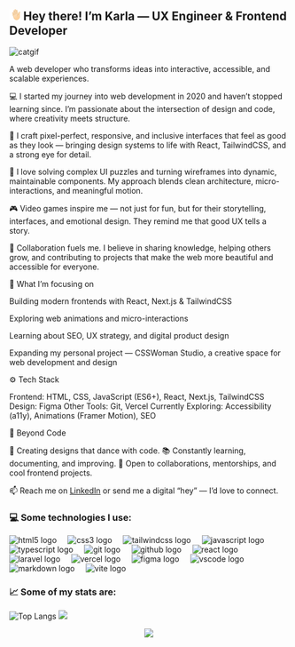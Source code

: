## <img src="./assets/waving-hand.webp" width="4%"> Hey there! I’m Karla — UX Engineer & Frontend Developer

![catgif](https://user-images.githubusercontent.com/41929489/144757407-64bd4005-dbba-490f-a600-bb02ee2ab5ac.gif)

A web developer who transforms ideas into interactive, accessible, and scalable experiences.

💻 I started my journey into web development in 2020 and haven’t stopped learning since. I’m passionate about the intersection of design and code, where creativity meets structure.

🎨 I craft pixel-perfect, responsive, and inclusive interfaces that feel as good as they look — bringing design systems to life with React, TailwindCSS, and a strong eye for detail.

🧠 I love solving complex UI puzzles and turning wireframes into dynamic, maintainable components. My approach blends clean architecture, micro-interactions, and meaningful motion.

🎮 Video games inspire me — not just for fun, but for their storytelling, interfaces, and emotional design. They remind me that good UX tells a story.

🤝 Collaboration fuels me. I believe in sharing knowledge, helping others grow, and contributing to projects that make the web more beautiful and accessible for everyone.

🧩 What I’m focusing on

Building modern frontends with React, Next.js & TailwindCSS

Exploring web animations and micro-interactions

Learning about SEO, UX strategy, and digital product design

Expanding my personal project — CSSWoman Studio, a creative space for web development and design

⚙️ Tech Stack

Frontend: HTML, CSS, JavaScript (ES6+), React, Next.js, TailwindCSS
Design: Figma
Other Tools: Git, Vercel
Currently Exploring: Accessibility (a11y), Animations (Framer Motion), SEO

🌈 Beyond Code

🪩 Creating designs that dance with code.
📚 Constantly learning, documenting, and improving.
💌 Open to collaborations, mentorships, and cool frontend projects.

📫 Reach me on <a href="https://www.linkedin.com/in/csswoman/" rel="nofollow">LinkedIn</a> or send me a digital “hey” — I’d love to connect.

### 💻 Some technologies I use:

<div align="left">
  <img src="https://skillicons.dev/icons?i=html" height="40" alt="html5 logo"  />
  <img width="12" />
  <img src="https://skillicons.dev/icons?i=css" height="40" alt="css3 logo"  />
  <img width="12" />
  <img src="https://skillicons.dev/icons?i=tailwind" height="40" alt="tailwindcss logo"  />
  <img width="12" />
  <img src="https://skillicons.dev/icons?i=js" height="40" alt="javascript logo"  />
  <img width="12" />
  <img src="https://skillicons.dev/icons?i=ts" height="40" alt="typescript logo"  />
  <img width="12" />
  <img src="https://skillicons.dev/icons?i=git" height="40" alt="git logo"  />
  <img width="12" />
  <img src="https://skillicons.dev/icons?i=github" height="40" alt="github logo"  />
  <img width="12" />
  <img src="https://skillicons.dev/icons?i=react" height="40" alt="react logo"  />
  <img width="12" />
  <img src="https://skillicons.dev/icons?i=laravel" height="40" alt="laravel logo"  />
  <img width="12" />
  <img src="https://skillicons.dev/icons?i=vercel" height="40" alt="vercel logo"  />
  <img width="12" />
  <img src="https://skillicons.dev/icons?i=figma" height="40" alt="figma logo"  />
  <img width="12" />
  <img src="https://skillicons.dev/icons?i=vscode" height="40" alt="vscode logo"  />
  <img width="12" />
  <img src="https://skillicons.dev/icons?i=md" height="40" alt="markdown logo"  />
  <img width="12" />
  <img src="https://skillicons.dev/icons?i=vite" height="40" alt="vite logo"  />
</div>

### 📈 Some of my stats are:

![Top Langs](https://github-readme-stats.vercel.app/api/top-langs/?username=csswoman&layout=compact&theme=outrun)
<img width="70%" src="https://github-readme-streak-stats.herokuapp.com/?user=csswoman&theme=outrun&custom_title=streak-stats&hide_border=false&layout=compact" />

<p align="center">
  <img align="" src="https://visitor-badge.laobi.icu/badge?page_id=csswoman.csswoman" />
</p>
